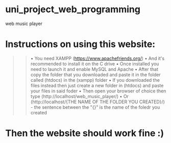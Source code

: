 # uni_project_web_programming
web music player

# Instructions on using this website:
>> • You need XAMPP (https://www.apachefriends.org/)
>> • And it's recommended to install it on the C drive
• Once installed you need to launch it and enable MySQL and Apache
• After that copy the folder that you downloaded and paste it in the folder called (htdocs) in the (xampp) folder
• If you downloaded the files instead then just create a new folder in (htdocs) and paste your files in said foder
• Then open your browser of choice then type (http://localhost/web_music_player/)
• Or (http://localhost/{THE NAME OF THE FOLDER YOU CREATED}/)  -  the sentence between the "{}" is the name of the foledr you created

# Then the website should work fine :)
